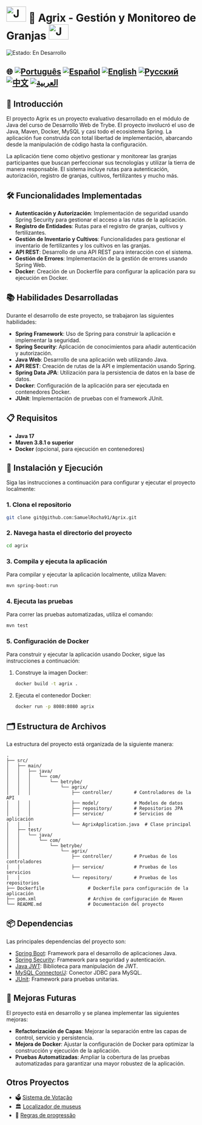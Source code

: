 # <img src="https://blog.geekhunter.com.br/wp-content/uploads/2020/07/pngwing.com_.png" alt="Java Projects Logo" width="52" height="40" /> 🌱 Agrix - Gestión y Monitoreo de Granjas <img src="https://blog.geekhunter.com.br/wp-content/uploads/2020/07/pngwing.com_.png" alt="Java Projects Logo" width="52" height="40" />

![Estado: En Desarrollo](https://img.shields.io/badge/status-en%20desarrollo-yellow)

## 🌐 [![Português](https://img.shields.io/badge/Português-green)](https://github.com/SamuelRocha91/Agrix/blob/main/README.md) [![Español](https://img.shields.io/badge/Español-yellow)](https://github.com/SamuelRocha91/Agrix/blob/main/README_es.md) [![English](https://img.shields.io/badge/English-blue)](https://github.com/SamuelRocha91/Agrix/blob/main/README_en.md) [![Русский](https://img.shields.io/badge/Русский-lightgrey)](https://github.com/SamuelRocha91/Agrix/blob/main/README_ru.md) [![中文](https://img.shields.io/badge/中文-red)](https://github.com/SamuelRocha91/Agrix/Agrix/blob/main/README_ch.md) [![العربية](https://img.shields.io/badge/العربية-orange)](https://github.com/SamuelRocha91/Agrix/blob/main/README_ar.md)


## 📜 Introducción

El proyecto Agrix es un proyecto evaluativo desarrollado en el módulo de Java del curso de Desarrollo Web de Trybe. El proyecto involucró el uso de Java, Maven, Docker, MySQL y casi todo el ecosistema Spring. La aplicación fue construida con total libertad de implementación, abarcando desde la manipulación de código hasta la configuración.

La aplicación tiene como objetivo gestionar y monitorear las granjas participantes que buscan perfeccionar sus tecnologías y utilizar la tierra de manera responsable. El sistema incluye rutas para autenticación, autorización, registro de granjas, cultivos, fertilizantes y mucho más.

## 🛠️ Funcionalidades Implementadas

- **Autenticación y Autorización**: Implementación de seguridad usando Spring Security para gestionar el acceso a las rutas de la aplicación.
- **Registro de Entidades**: Rutas para el registro de granjas, cultivos y fertilizantes.
- **Gestión de Inventario y Cultivos**: Funcionalidades para gestionar el inventario de fertilizantes y los cultivos en las granjas.
- **API REST**: Desarrollo de una API REST para interacción con el sistema.
- **Gestión de Errores**: Implementación de la gestión de errores usando Spring Web.
- **Docker**: Creación de un Dockerfile para configurar la aplicación para su ejecución en Docker.

## 📚 Habilidades Desarrolladas

Durante el desarrollo de este proyecto, se trabajaron las siguientes habilidades:

- **Spring Framework**: Uso de Spring para construir la aplicación e implementar la seguridad.
- **Spring Security**: Aplicación de conocimientos para añadir autenticación y autorización.
- **Java Web**: Desarrollo de una aplicación web utilizando Java.
- **API REST**: Creación de rutas de la API e implementación usando Spring.
- **Spring Data JPA**: Utilización para la persistencia de datos en la base de datos.
- **Docker**: Configuración de la aplicación para ser ejecutada en contenedores Docker.
- **JUnit**: Implementación de pruebas con el framework JUnit.

## 📋 Requisitos

- **Java 17**
- **Maven 3.8.1 o superior**
- **Docker** (opcional, para ejecución en contenedores)

## 🔧 Instalación y Ejecución

Siga las instrucciones a continuación para configurar y ejecutar el proyecto localmente:

### 1. Clona el repositorio

```bash
git clone git@github.com:SamuelRocha91/Agrix.git
```

### 2. Navega hasta el directorio del proyecto

```bash
cd agrix
```

### 3. Compila y ejecuta la aplicación

Para compilar y ejecutar la aplicación localmente, utiliza Maven:

```bash
mvn spring-boot:run
```

### 4. Ejecuta las pruebas

Para correr las pruebas automatizadas, utiliza el comando:

```bash
mvn test
```

### 5. Configuración de Docker

Para construir y ejecutar la aplicación usando Docker, sigue las instrucciones a continuación:

1. Construye la imagen Docker:

   ```bash
   docker build -t agrix .
   ```

2. Ejecuta el contenedor Docker:

   ```bash
   docker run -p 8080:8080 agrix
   ```

## 🗂️ Estructura de Archivos

La estructura del proyecto está organizada de la siguiente manera:

```
.
├── src/
│   ├── main/
│   │   ├── java/
│   │   │   └── com/
│   │   │       └── betrybe/
│   │   │           └── agrix/
│   │   │               ├── controller/        # Controladores de la API
│   │   │               ├── model/             # Modelos de datos
│   │   │               ├── repository/        # Repositorios JPA
│   │   │               ├── service/           # Servicios de aplicación
│   │   │               └── AgrixApplication.java  # Clase principal
│   ├── test/
│   │   └── java/
│   │       └── com/
│   │           └── betrybe/
│   │               └── agrix/
│   │                   ├── controller/        # Pruebas de los controladores
│   │                   ├── service/           # Pruebas de los servicios
│   │                   └── repository/        # Pruebas de los repositorios
├── Dockerfile                # Dockerfile para configuración de la aplicación
├── pom.xml                   # Archivo de configuración de Maven
└── README.md                 # Documentación del proyecto
```

## 📦 Dependencias

Las principales dependencias del proyecto son:

- [Spring Boot](https://spring.io/projects/spring-boot): Framework para el desarrollo de aplicaciones Java.
- [Spring Security](https://spring.io/projects/spring-security): Framework para seguridad y autenticación.
- [Java JWT](https://github.com/auth0/java-jwt): Biblioteca para manipulación de JWT.
- [MySQL Connector/J](https://dev.mysql.com/downloads/connector/j/): Conector JDBC para MySQL.
- [JUnit](https://junit.org/junit5/): Framework para pruebas unitarias.

## 🚀 Mejoras Futuras

El proyecto está en desarrollo y se planea implementar las siguientes mejoras:

- **Refactorización de Capas**: Mejorar la separación entre las capas de control, servicio y persistencia.
- **Mejora de Docker**: Ajustar la configuración de Docker para optimizar la construcción y ejecución de la aplicación.
- **Pruebas Automatizadas**: Ampliar la cobertura de las pruebas automatizadas para garantizar una mayor robustez de la aplicación.

## Otros Proyectos

- 🗳️ [Sistema de Votação](https://github.com/SamuelRocha91/sistemaDeVotacao/blob/main/README_es.md)
- 🏛️ [Localizador de museus](https://github.com/SamuelRocha91/localizadorDeMuseus/blob/main/README_es.md)
- 📃 [Regras de progressão](https://github.com/SamuelRocha91/project_rule_of_progression/blob/main/README_es.md)
